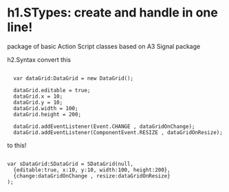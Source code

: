 h1.STypes: create and handle in one line!
======

package of basic Action Script classes based on A3 Signal package

h2.Syntax
convert this
<pre><code>
  var dataGrid:DataGrid = new DataGrid();
  
  dataGrid.editable = true;
  dataGrid.x = 10;
  dataGrid.y = 10;
  dataGrid.width = 100;
  dataGrid.height = 200;
  
  dataGrid.addEventListener(Event.CHANGE , dataGridOnChange);
  dataGrid.addEventListener(ComponentEvent.RESIZE , dataGridOnResize);
</code></pre>

to this!

<pre><code>
var sDataGrid:SDataGrid = SDataGrid(null,
  {editable:true, x:10, y:10, width:100, height:200},
  {change:dataGridOnChange , resize:dataGridOnResize}
);
</code></pre>


